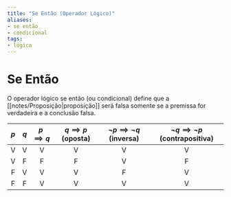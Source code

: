 ```yaml
---
title: "Se Então (Operador Lógico)"
aliases:
- se então
- condicional
tags:
- lógica
---
```

# Se Então

O operador lógico se então (ou condicional) define que a [[notes/Proposição|proposição]] será falsa somente se a premissa for verdadeira e a conclusão falsa.



| $p$ | $q$ | $p \implies q$ | $q \implies p$ (oposta) | $\lnot p \implies \lnot q$ (inversa) | $\lnot q \implies \lnot p$ (contrapositiva) |
|:---:|:---:|:--------------:|:-----------------------:|:------------------------------------:|:-------------------------------------------:|
|  V  |  V  |       V        |            V            |                  V                   |                      V                      |
|  V  |  F  |       F        |            F            |                  V                   |                      F                      |
|  F  |  V  |       V        |            V            |                  F                   |                      V                      |
|  F  |  F  |       V        |            V            |                  V                   |                      V                      |

